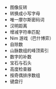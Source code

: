 - 图像反转
- 转换成小写字母
- 唯一摩尔斯密码词
- 汉明距离
- 增减字符串匹配
- Nim 游戏（巴什博弈）
- 自除数
- 山脉数组的峰顶索引 
- 数字的补数
- 宝石与石头
- 高度检查器
- 按奇偶排序数组
- 键盘行